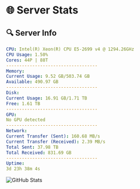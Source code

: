 # 🌐 Server Stats
## 🔍 Server Info
```yaml
CPU: Intel(R) Xeon(R) CPU E5-2699 v4 @ 1294.26GHz
CPU Usage: 1.50%
Cores: 44P | 88T
-----------------------------------
Memory:
Current Usage: 9.52 GB/503.74 GB
Available: 490.97 GB
-----------------------------------
Disk:
Current Usage: 16.91 GB/1.71 TB
Free: 1.61 TB
-----------------------------------
GPU:
No GPU detected
-----------------------------------
Network:
Current Transfer (Sent): 160.68 MB/s
Current Transfer (Received): 2.39 MB/s
Total Sent: 37.98 TB
Total Received: 831.69 GB
-----------------------------------
Uptime:
3d 23h 38m 4s
```
![GitHub Stats](https://img.shields.io/badge/Updated-2025-02-11_22:21:22-blue)